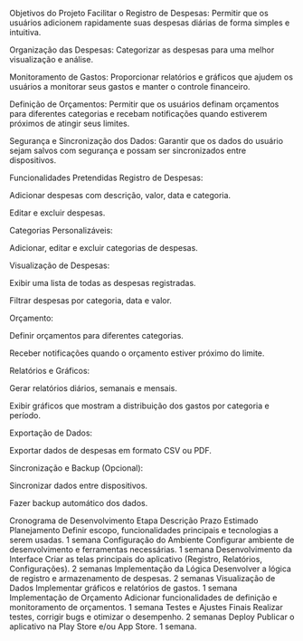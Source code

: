 Objetivos do Projeto
Facilitar o Registro de Despesas: Permitir que os usuários adicionem rapidamente suas despesas diárias de forma simples e intuitiva.

Organização das Despesas: Categorizar as despesas para uma melhor visualização e análise.

Monitoramento de Gastos: Proporcionar relatórios e gráficos que ajudem os usuários a monitorar seus gastos e manter o controle financeiro.

Definição de Orçamentos: Permitir que os usuários definam orçamentos para diferentes categorias e recebam notificações quando estiverem próximos de atingir seus limites.

Segurança e Sincronização dos Dados: Garantir que os dados do usuário sejam salvos com segurança e possam ser sincronizados entre dispositivos.

Funcionalidades Pretendidas
Registro de Despesas:

Adicionar despesas com descrição, valor, data e categoria.

Editar e excluir despesas.

Categorias Personalizáveis:

Adicionar, editar e excluir categorias de despesas.

Visualização de Despesas:

Exibir uma lista de todas as despesas registradas.

Filtrar despesas por categoria, data e valor.

Orçamento:

Definir orçamentos para diferentes categorias.

Receber notificações quando o orçamento estiver próximo do limite.

Relatórios e Gráficos:

Gerar relatórios diários, semanais e mensais.

Exibir gráficos que mostram a distribuição dos gastos por categoria e período.

Exportação de Dados:

Exportar dados de despesas em formato CSV ou PDF.

Sincronização e Backup (Opcional):

Sincronizar dados entre dispositivos.

Fazer backup automático dos dados.

Cronograma de Desenvolvimento
Etapa	Descrição	Prazo Estimado
Planejamento	Definir escopo, funcionalidades principais e tecnologias a serem usadas.	1 semana
Configuração do Ambiente	Configurar ambiente de desenvolvimento e ferramentas necessárias.	1 semana
Desenvolvimento da Interface	Criar as telas principais do aplicativo (Registro, Relatórios, Configurações).	2 semanas
Implementação da Lógica	Desenvolver a lógica de registro e armazenamento de despesas.	2 semanas
Visualização de Dados	Implementar gráficos e relatórios de gastos.	1 semana
Implementação de Orçamento	Adicionar funcionalidades de definição e monitoramento de orçamentos.	1 semana
Testes e Ajustes Finais	Realizar testes, corrigir bugs e otimizar o desempenho.	2 semanas
Deploy	Publicar o aplicativo na Play Store e/ou App Store.	1 semana.
